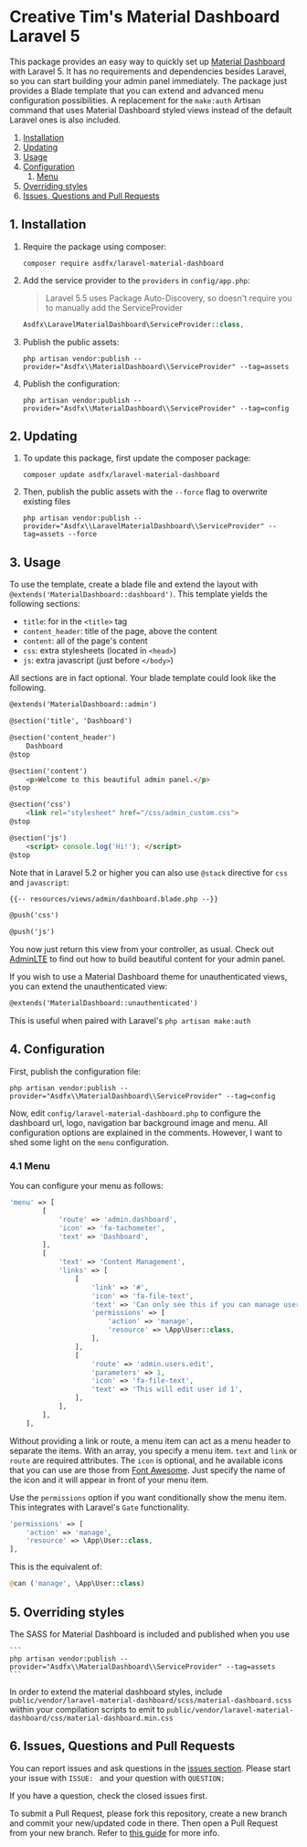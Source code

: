 # Creative Tim's Material Dashboard Laravel 5

This package provides an easy way to quickly set up [Material Dashboard](https://www.creative-tim.com/product/material-dashboard) with Laravel 5. It has no requirements and dependencies besides Laravel, so you can start building your admin panel immediately. The package just provides a Blade template that you can extend and advanced menu configuration possibilities. A replacement for the `make:auth` Artisan command that uses Material Dashboard styled views instead of the default Laravel ones is also included.

1. [Installation](#1-installation)
2. [Updating](#2-updating)
3. [Usage](#3-usage)
4. [Configuration](#4-configuration)
   1. [Menu](#41-menu)
5. [Overriding styles](#5-overriding-styles)
6. [Issues, Questions and Pull Requests](#6-issues-questions-and-pull-requests)

## 1. Installation

1. Require the package using composer:

    ```
    composer require asdfx/laravel-material-dashboard
    ```

2. Add the service provider to the `providers` in `config/app.php`:

    > Laravel 5.5 uses Package Auto-Discovery, so doesn't require you to manually add the ServiceProvider

    ```php
    Asdfx\LaravelMaterialDashboard\ServiceProvider::class,
    ```

3. Publish the public assets:

    ```
    php artisan vendor:publish --provider="Asdfx\\MaterialDashboard\\ServiceProvider" --tag=assets
    ```
    
4. Publish the configuration:

    ```
    php artisan vendor:publish --provider="Asdfx\\MaterialDashboard\\ServiceProvider" --tag=config
    ```

## 2. Updating

1. To update this package, first update the composer package:

    ```
    composer update asdfx/laravel-material-dashboard
    ```

2. Then, publish the public assets with the `--force` flag to overwrite existing files

    ```
    php artisan vendor:publish --provider="Asdfx\\LaravelMaterialDashboard\\ServiceProvider" --tag=assets --force
    ```

## 3. Usage

To use the template, create a blade file and extend the layout with `@extends('MaterialDashboard::dashboard')`.
This template yields the following sections:

- `title`: for in the `<title>` tag
- `content_header`: title of the page, above the content
- `content`: all of the page's content
- `css`: extra stylesheets (located in `<head>`)
- `js`: extra javascript (just before `</body>`)

All sections are in fact optional. Your blade template could look like the following.

```html
@extends('MaterialDashboard::admin')

@section('title', 'Dashboard')

@section('content_header')
    Dashboard
@stop

@section('content')
    <p>Welcome to this beautiful admin panel.</p>
@stop

@section('css')
    <link rel="stylesheet" href="/css/admin_custom.css">
@stop

@section('js')
    <script> console.log('Hi!'); </script>
@stop
```

Note that in Laravel 5.2 or higher you can also use `@stack` directive for `css` and `javascript`:

```html
{{-- resources/views/admin/dashboard.blade.php --}}

@push('css')

@push('js')
```

You now just return this view from your controller, as usual. Check out [AdminLTE](https://almsaeedstudio.com) to find out how to build beautiful content for your admin panel.

If you wish to use a Material Dashboard theme for unauthenticated views, you can extend the unauthenticated view:

```html
@extends('MaterialDashboard::unauthenticated')
```

This is useful when paired with Laravel's ```php artisan make:auth``` 

## 4. Configuration

First, publish the configuration file:

```
php artisan vendor:publish --provider="Asdfx\\MaterialDashboard\\ServiceProvider" --tag=config
```

Now, edit `config/laravel-material-dashboard.php` to configure the dashboard url, logo, navigation bar background image and menu. All configuration options are explained in the comments. However, I want to shed some light on the `menu` configuration.

### 4.1 Menu

You can configure your menu as follows:

```php
'menu' => [
        [
            'route' => 'admin.dashboard',
            'icon' => 'fa-tachometer',
            'text' => 'Dashboard',
        ],
        [
            'text' => 'Content Management',
            'links' => [
                [
                    'link' => '#',
                    'icon' => 'fa-file-text',
                    'text' => 'Can only see this if you can manage users',
                    'permissions' => [
                        'action' => 'manage',
                        'resource' => \App\User::class,
                    ],
                ],
                [
                    'route' => 'admin.users.edit',
                    'parameters' => 1,
                    'icon' => 'fa-file-text',
                    'text' => 'This will edit user id 1',
                ],
            ],
        ],
    ],
```

Without providing a link or route, a menu item can act as a menu header to separate the items.
With an array, you specify a menu item. `text` and `link` or `route` are required attributes.
The `icon` is optional, and he available icons that you can use are those from 
[Font Awesome](https://fontawesome.com/v4.7.0/icons/).
Just specify the name of the icon and it will appear in front of your menu item.

Use the `permissions` option if you want conditionally show the menu item. This integrates with Laravel's `Gate` 
functionality. 

```php
'permissions' => [
    'action' => 'manage',
    'resource' => \App\User::class,
],
```

This is the equivalent of:
```php
@can ('manage', \App\User::class)
```

## 5. Overriding styles

The SASS for Material Dashboard is included and published when you use 

    ```
    php artisan vendor:publish --provider="Asdfx\\MaterialDashboard\\ServiceProvider" --tag=assets
    ```

In order to extend the material dashboard styles, include `public/vendor/laravel-material-dashboard/scss/material-dashboard.scss` wiithin your compilation scripts to emit to `public/vendor/laravel-material-dashboard/css/material-dashboard.min.css`

## 6. Issues, Questions and Pull Requests

You can report issues and ask questions in the [issues section](https://github.com/agjmills/laravel-material-dashboard/issues). Please start your issue with `ISSUE: ` and your question with `QUESTION: `

If you have a question, check the closed issues first.

To submit a Pull Request, please fork this repository, create a new branch and commit your new/updated code in there. Then open a Pull Request from your new branch. Refer to [this guide](https://help.github.com/articles/about-pull-requests/) for more info.

